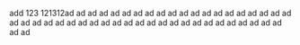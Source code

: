 add
123
121312ad
ad
ad
ad
ad
ad
ad
ad
ad
ad
ad
ad
ad
ad
ad
ad
ad
ad
ad
ad
ad
ad
ad
ad
ad
ad
ad
ad
ad
ad
ad
ad
ad
ad
ad
ad
ad
ad
ad
ad
ad
ad
ad
ad
ad
ad
